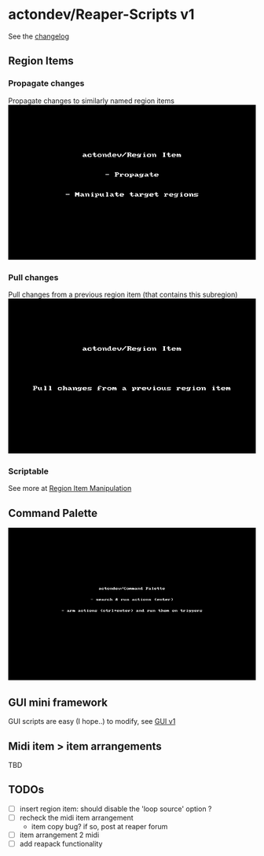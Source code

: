 # actondev/Reaper-Scripts v1

See the [changelog](./CHANGELOG.md)

## Region Items

### Propagate changes
Propagate changes to similarly named region items
![Propagate](./img/regions-propagate-manipulate.gif)

### Pull changes
Pull changes from a previous region item (that contains this subregion)
![Propagate](./img/regions-pull.gif)

### Scriptable

See more at [Region Item Manipulation](./doc/Region_Item_Manipulation.md)

## Command Palette
![Command Palette](./img/command-palette-demo2.gif)

## GUI mini framework
GUI scripts are easy (I hope..) to modify, see [GUI v1](./src/aod/gui)

## Midi item > item arrangements
TBD

## TODOs
 - [ ] insert region item: should disable the 'loop source' option ?
 - [ ] recheck the midi item arrangement
   - item copy bug? if so, post at reaper forum
 - [ ] item arrangement 2 midi
 - [ ] add reapack functionality